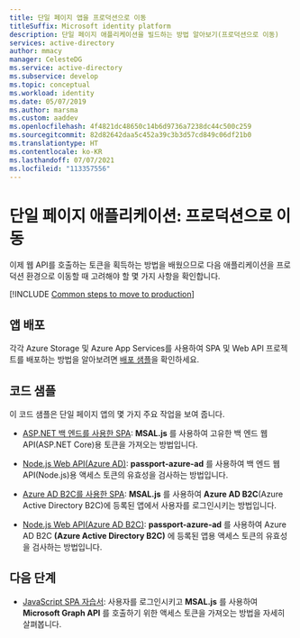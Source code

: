 ```yaml
---
title: 단일 페이지 앱을 프로덕션으로 이동
titleSuffix: Microsoft identity platform
description: 단일 페이지 애플리케이션을 빌드하는 방법 알아보기(프로덕션으로 이동)
services: active-directory
author: mmacy
manager: CelesteDG
ms.service: active-directory
ms.subservice: develop
ms.topic: conceptual
ms.workload: identity
ms.date: 05/07/2019
ms.author: marsma
ms.custom: aaddev
ms.openlocfilehash: 4f4821dc48650c14b6d9736a7238dc44c500c259
ms.sourcegitcommit: 82d82642daa5c452a39c3b3d57cd849c06df21b0
ms.translationtype: HT
ms.contentlocale: ko-KR
ms.lasthandoff: 07/07/2021
ms.locfileid: "113357556"
---
```

# <a name="single-page-application-move-to-production"></a>단일 페이지 애플리케이션: 프로덕션으로 이동

이제 웹 API를 호출하는 토큰을 획득하는 방법을 배웠으므로 다음 애플리케이션을 프로덕션 환경으로 이동할 때 고려해야 할 몇 가지 사항을 확인합니다.

[!INCLUDE [Common steps to move to production](../../../includes/active-directory-develop-scenarios-production.md)]

## <a name="deploy-your-app"></a>앱 배포

각각 Azure Storage 및 Azure App Services를 사용하여 SPA 및 Web API 프로젝트를 배포하는 방법을 알아보려면 [배포 샘플](https://github.com/Azure-Samples/ms-identity-javascript-angular-spa-aspnet-webapi-multitenant/tree/master/Chapter3)을 확인하세요.

## <a name="code-samples"></a>코드 샘플

이 코드 샘플은 단일 페이지 앱의 몇 가지 주요 작업을 보여 줍니다.
- [ASP.NET 백 엔드를 사용한 SPA](https://github.com/Azure-Samples/ms-identity-javascript-angular-spa-aspnetcore-webapi): **MSAL.js** 를 사용하여 고유한 백 엔드 웹 API(ASP.NET Core)용 토큰을 가져오는 방법입니다.

- [Node.js Web API(Azure AD)](https://github.com/Azure-Samples/active-directory-javascript-nodejs-webapi-v2): **passport-azure-ad** 를 사용하여 백 엔드 웹 API(Node.js)용 액세스 토큰의 유효성을 검사하는 방법입니다.

- [Azure AD B2C를 사용한 SPA](https://github.com/Azure-Samples/ms-identity-b2c-javascript-spa): **MSAL.js** 를 사용하여 **Azure AD B2C**(Azure Active Directory B2C)에 등록된 앱에서 사용자를 로그인시키는 방법입니다.

- [Node.js Web API(Azure AD B2C)](https://github.com/Azure-Samples/active-directory-b2c-javascript-nodejs-webapi): **passport-azure-ad** 를 사용하여 Azure AD B2C **(Azure Active Directory B2C)** 에 등록된 앱용 액세스 토큰의 유효성을 검사하는 방법입니다.

## <a name="next-steps"></a>다음 단계

- [JavaScript SPA 자습서](./tutorial-v2-javascript-auth-code.md): 사용자를 로그인시키고 **MSAL.js** 를 사용하여 **Microsoft Graph API** 를 호출하기 위한 액세스 토큰을 가져오는 방법을 자세히 살펴봅니다.